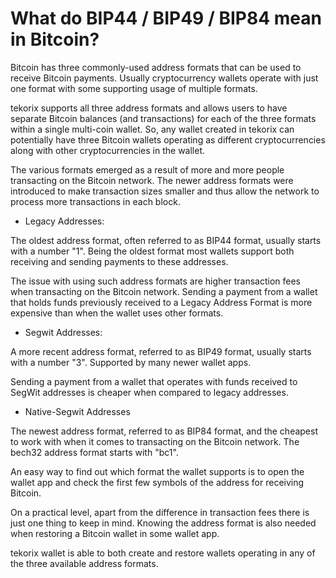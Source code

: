 # What do BIP44 / BIP49 / BIP84 mean in Bitcoin?

Bitcoin has three commonly-used address formats that can be used to receive Bitcoin payments. Usually cryptocurrency wallets operate with just one format with some supporting usage of multiple formats.

tekorix supports all three address formats and allows users to have separate Bitcoin balances (and transactions) for each of the three formats within a single multi-coin wallet. So, any wallet created in tekorix can potentially have three Bitcoin wallets operating as different cryptocurrencies along with other cryptocurrencies in the wallet.

The various formats emerged as a result of more and more people transacting on the Bitcoin network. The newer address formats were introduced to make transaction sizes smaller and thus allow the network to process more transactions in each block.

- Legacy Addresses:

 The oldest address format, often referred to as BIP44 format, usually starts with a number "1". Being the oldest format most wallets support both receiving and sending payments to these addresses.

 The issue with using such address formats are higher transaction fees when transacting on the Bitcoin network. Sending a payment from a wallet that holds funds previously received to a Legacy Address Format is more expensive than when the wallet uses other formats.


- Segwit Addresses:

 A more recent address format, referred to as BIP49 format, usually starts with a number "3". Supported by many newer wallet apps.

 Sending a payment from a wallet that operates with funds received to SegWit addresses is cheaper when compared to legacy addresses.


- Native-Segwit Addresses

 The newest address format, referred to as BIP84 format, and the cheapest to work with when it comes to transacting on the Bitcoin network. The bech32 address format starts with "bc1".


An easy way to find out which format the wallet supports is to open the wallet app and check the first few symbols of the address for receiving Bitcoin.

On a practical level, apart from the difference in transaction fees there is just one thing to keep in mind. Knowing the address format is also needed when restoring a Bitcoin wallet in some wallet app.

tekorix wallet is able to both create and restore wallets operating in any of the three available address formats.
